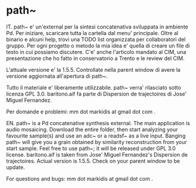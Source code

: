 # path~
IT.
path~ e' un'external per la sintesi concatenativa sviluppata in ambiente Pd. 
Per iniziare, scaricare tutta la cartella dal menu' principale. Oltre al binario e alcuni help, trovi una TODO list organizzata per collaboratori del gruppo. Per ogni progetto o metodo la mia idea e' quella di creare un file di testo in cui possiamo discutere. C'e' anche l'articolo mandato al CIM, una presentazione che ho fatto in conservatorio a Trento e le review del CIM.

L'attuale versione e' la 1.5.5. Controllate nella parent window di avere la versione aggiornata all'apertura di path~.

Tutto il materiale e' liberamente utilizzabile. path~ verra' rilasciato sotto licenza GPL 3.0. baritono.aif fa parte di Dispersion de trajectoires di Jose' Miguel Fernandez.

Per domande e problemi: mm dot markidis at gmail dot com .

EN.
path~ is a Pd concatenative synthesis external. The main application is audio mosaicing. Download the entire folder, then start analyzing your favourite sample(s) and use an adc~ or a readsf~ as a live input. Banging path~ will give you a grain obtained by similarity reconstruction from your start sample.
Feel free to use path~; it will be released under GPL 3.0 license. baritono.aif is taken from Jose' Miguel Fernandez's Dispersion de trajectoires.
Actual version is 1.5.5. Check on your parent window to be update.

For questions and bugs: mm dot markidis at gmail dot com .
